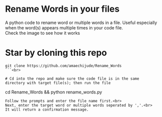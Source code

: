 # Rename Words in your files
A python code to rename word or multiple words in a file. Useful especially when the word(s) appears multiple times in your code file.<br>
Check the image to see how it works<br>
# Star by cloning this repo<br>

```
git clone https://github.com/amaechijude/Rename_Words
```<br>

# Cd into the repo and make sure the code file is in the same directory with target file(s); then run the file

```
cd Rename_Words && python rename_words.py
```<br>
Follow the prompts and enter the file name first.<br>
Next, enter the target word or multiple words seperated by ','.<br>
It will return a confirmation message.
